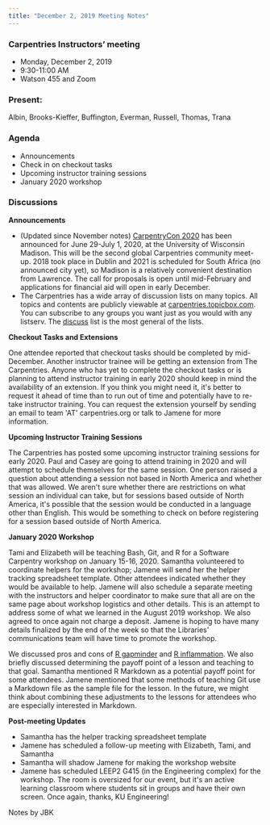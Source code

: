 ```yaml
---
title: "December 2, 2019 Meeting Notes"
---
```

### Carpentries Instructors’ meeting
- Monday, December 2, 2019
- 9:30-11:00 AM
- Watson 455 and Zoom

### Present:
Albin, Brooks-Kieffer, Buffington, Everman, Russell, Thomas, Trana

### Agenda
- Announcements
- Check in on checkout tasks
- Upcoming instructor training sessions
- January 2020 workshop

### Discussions

**Announcements**
- (Updated since November notes) [CarpentryCon 2020](https://2020.carpentrycon.org/) has been announced for June 29-July 1, 2020, at the University of Wisconsin Madison. This will be the second global Carpentries community meet-up. 2018 took place in Dublin and 2021 is scheduled for South Africa (no announced city yet), so Madison is a relatively convenient destination from Lawrence. The call for proposals is open until mid-February and applications for financial aid will open in early December.
- The Carpentries has a wide array of discussion lists on many topics. All topics and contents are publicly viewable at [carpentries.topicbox.com](https://carpentries.topicbox.com). You can subscribe to any groups you want just as you would with any listserv. The [discuss](https://carpentries.topicbox.com/groups/discuss) list is the most general of the lists.

**Checkout Tasks and Extensions**

One attendee reported that checkout tasks should be completed by mid-December. Another instructor trainee will be getting an extension from The Carpentries. Anyone who has yet to complete the checkout tasks or is planning to attend instructor training in early 2020 should keep in mind the availability of an extension. If you think you might need it, it's better to request it ahead of time than to run out of time and potentially have to re-take instructor training. You can request the extension yourself by sending an email to team 'AT' carpentries.org or talk to Jamene for more information.

**Upcoming Instructor Training Sessions**

The Carpentries has posted some upcoming instructor training sessions for early 2020. Paul and Casey are going to attend training in 2020 and will attempt to schedule themselves for the same session. One person raised a question about attending a session not based in North America and whether that was allowed. We aren't sure whether there are restrictions on what session an individual can take, but for sessions based outside of North America, it's possible that the session would be conducted in a language other than English. This would be something to check on before registering for a session based outside of North America.

**January 2020 Workshop**

Tami and Elizabeth will be teaching Bash, Git, and R for a Software Carpentry workshop on January 15-16, 2020. Samantha volunteered to coordinate helpers for the workshop; Jamene will send her the helper tracking spreadsheet template. Other attendees indicated whether they would be available to help. Jamene will also schedule a separate meeting with the instructors and helper coordinator to make sure that all are on the same page about workshop logistics and other details. This is an attempt to address some of what we learned in the August 2019 workshop. We also agreed to once again not charge a deposit. Jamene is hoping to have many details finalized by the end of the week so that the Libraries' communications team will have time to promote the workshop.

We discussed pros and cons of [R gapminder](http://swcarpentry.github.io/r-novice-gapminder) and [R inflammation](http://swcarpentry.github.io/r-novice-inflammation). We also briefly discussed determining the payoff point of a lesson and teaching to that goal. Samantha mentioned R Markdown as a potential payoff point for some attendees. Jamene mentioned that some methods of teaching Git use a Markdown file as the sample file for the lesson. In the future, we might think about combining these adjustments to the lessons for attendees who are especially interested in Markdown.

**Post-meeting Updates**

- Samantha has the helper tracking spreadsheet template
- Jamene has scheduled a follow-up meeting with Elizabeth, Tami, and Samantha
- Samantha will shadow Jamene for making the workshop website
- Jamene has scheduled LEEP2 G415 (in the Engineering complex) for the workshop. The room is oversized for our event, but it's an active learning classroom where students sit in groups and have their own screen. Once again, thanks, KU Engineering!

Notes by JBK
